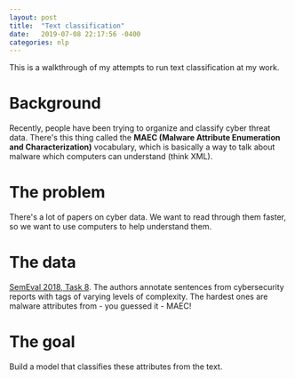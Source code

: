 ```yaml
---
layout: post
title:  "Text classification"
date:   2019-07-08 22:17:56 -0400
categories: nlp
---
```


This is a walkthrough of my attempts to run text classification at my work.

# Background
Recently, people have been trying to organize and classify cyber threat data. There's this thing called the **MAEC (Malware Attribute Enumeration and Characterization)** vocabulary, which is basically a way to talk about malware which computers can understand (think XML).

# The problem
There's a lot of papers on cyber data. We want to read through them faster, so we want to use computers to help understand them.

# The data
[SemEval 2018, Task 8][SecureNLP]. The authors annotate sentences from cybersecurity reports with tags of varying levels of complexity. The hardest ones are malware attributes from - you guessed it - MAEC!

[SecureNLP]: https://www.aclweb.org/anthology/S18-1113

# The goal
Build a model that classifies these attributes from the text.

